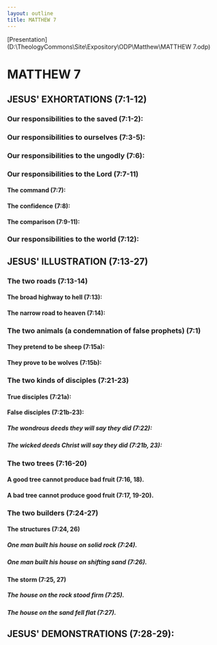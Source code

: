 ```yaml
---
layout: outline
title: MATTHEW 7
---
```

[Presentation](D:\TheologyCommons\Site\Expository\ODP\Matthew\MATTHEW 7.odp)
# MATTHEW 7
## JESUS\' EXHORTATIONS (7:1-12) 
###  Our responsibilities to the saved (7:1-2): 
###  Our responsibilities to ourselves (7:3-5): 
###  Our responsibilities to the ungodly (7:6): 
###  Our responsibilities to the Lord (7:7-11) 
####  The command (7:7): 
####  The confidence (7:8): 
####  The comparison (7:9-11): 
###  Our responsibilities to the world (7:12): 
## JESUS\' ILLUSTRATION (7:13-27) 
###  The two roads (7:13-14) 
####  The broad highway to hell (7:13): 
####  The narrow road to heaven (7:14): 
###  The two animals (a condemnation of false prophets) (7:1) 
####  They pretend to be sheep (7:15a): 
####  They prove to be wolves (7:15b): 
###  The two kinds of disciples (7:21-23) 
####  True disciples (7:21a): 
####  False disciples (7:21b-23): 
#####  The wondrous deeds they will say they did (7:22): 
#####  The wicked deeds Christ will say they did (7:21b, 23): 
###  The two trees (7:16-20) 
####  A good tree cannot produce bad fruit (7:16, 18). 
####  A bad tree cannot produce good fruit (7:17, 19-20). 
###  The two builders (7:24-27) 
####  The structures (7:24, 26) 
#####  One man built his house on solid rock (7:24). 
#####  One man built his house on shifting sand (7:26). 
####  The storm (7:25, 27) 
#####  The house on the rock stood firm (7:25). 
#####  The house on the sand fell flat (7:27). 
## JESUS\' DEMONSTRATIONS (7:28-29): 
